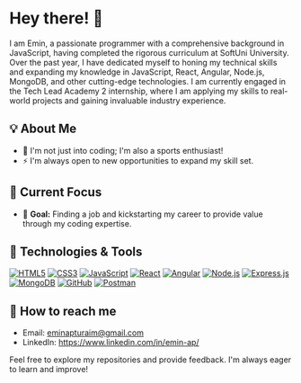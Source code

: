 


# Hey there! 👋

I am Emin, a passionate programmer with a comprehensive background in JavaScript, having completed the rigorous curriculum at SoftUni University. Over the past year, I have dedicated myself to honing my technical skills and expanding my knowledge in JavaScript, React, Angular, Node.js, MongoDB, and other cutting-edge technologies. I am currently engaged in the Tech Lead Academy 2 internship, where I am applying my skills to real-world projects and gaining invaluable industry experience.

## 💡 About Me

- 💪 I'm not just into coding; I'm also a sports enthusiast!
- ⚡ I'm always open to new opportunities to expand my skill set.

## 🚀 Current Focus

- 🎯 **Goal:** Finding a job and kickstarting my career to provide value through my coding expertise.

## 🔧 Technologies & Tools

[![HTML5](https://skillicons.dev/icons?i=html&theme=dark)](https://developer.mozilla.org/en-US/docs/Web/HTML)
[![CSS3](https://skillicons.dev/icons?i=css&theme=dark)](https://developer.mozilla.org/en-US/docs/Web/CSS)
[![JavaScript](https://skillicons.dev/icons?i=js&theme=dark)](https://developer.mozilla.org/en-US/docs/Web/JavaScript)
[![React](https://skillicons.dev/icons?i=react&theme=dark)](https://react.dev/)
[![Angular](https://skillicons.dev/icons?i=angular&theme=dark)](https://angular.io/)
[![Node.js](https://skillicons.dev/icons?i=nodejs&theme=dark)](https://nodejs.org)
[![Express.js](https://skillicons.dev/icons?i=express&theme=dark)](https://expressjs.com/)
[![MongoDB](https://skillicons.dev/icons?i=mongodb&theme=dark)](https://www.mongodb.com/)
[![GitHub](https://skillicons.dev/icons?i=github&theme=dark)](https://github.com)
[![Postman](https://skillicons.dev/icons?i=postman&theme=dark)](https://www.postman.com)


## 💬 How to reach me

- Email: eminapturaim@gmail.com
- LinkedIn: https://www.linkedin.com/in/emin-ap/
  

Feel free to explore my repositories and provide feedback. I'm always eager to learn and improve!



